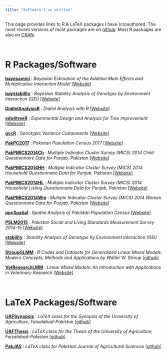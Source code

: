 ```yaml
---
title: "Software I've written"
---
```


This page provides links to R & LaTeX packages I have (co)authored. The most recent versions of most packages are on [github](https://github.com/myaseen208/). Most R packages are also on [CRAN](http://cran.rstudio.com).

&nbsp;

# R Packages/Software

[**bayesammi**](https://cran.r-project.org/web/packages/bayesammi/index.html) :  *Bayesian Estimation of the Additive Main Effects and Multiplicative Interaction Model* [[Website](https://myaseen208.github.io/bayesammi)]


[**baystability**](https://cran.r-project.org/web/packages/baystability/index.html) :  *Bayesian Stability Analysis of Genotype by Environment Interaction (GEI)* [[Website](https://myaseen208.github.io/baystability)]


[**DiallelAnalysisR**](https://cran.r-project.org/web/packages/DiallelAnalysisR/index.html) :  *Diallel Analysis with R* [[Website](https://myaseen208.github.io/DiallelAnalysisR)]


[**eda4treeR**](https://cran.r-project.org/web/packages/eda4treeR/index.html) :  *Experimental Design and Analysis for Tree Improvement* [[Website](https://myaseen208.github.io/eda4treeR)]


[**gvcR**](https://cran.r-project.org/web/packages/gvcR/index.html) :  *Genotypic Variance Components* [[Website](https://myaseen208.github.io/gvcR)]



[**PakPC2017**](https://cran.r-project.org/web/packages/PakPC2017/index.html) :  *Pakistan Population Census 2017* [[Website](https://myaseen208.github.io/PakPC2017)]


[**PakPMICS2014Ch**](https://cran.r-project.org/web/packages/PakPMICS2014Ch/index.html) :  *Multiple Indicator Cluster Survey (MICS) 2014 Child Questionnaire Data for Punjab, Pakistan* [[Website](https://myaseen208.github.io/PakPMICS2014Ch)]


[**PakPMICS2014HH**](https://cran.r-project.org/web/packages/PakPMICS2014HH/index.html) :  *Multiple Indicator Cluster Survey (MICS) 2014 Household Questionnaire Data for Punjab, Pakistan* [[Website](https://myaseen208.github.io/PakPMICS2014HH)]


[**PakPMICS2014HL**](https://cran.r-project.org/web/packages/PakPMICS2014HL/index.html) :  *Multiple Indicator Cluster Survey (MICS) 2014 Household Listing Questionnaire Data for Punjab, Pakistan* [[Website](https://myaseen208.github.io/PakPMICS2014HL)]


[**PakPMICS2014Wm**](https://cran.r-project.org/web/packages/PakPMICS2014Wm/index.html) :  *Multiple Indicator Cluster Survey (MICS) 2014 Women Questionnaire Data for Punjab, Pakistan* [[Website](https://myaseen208.github.io/PakPMICS2014Wm)]


[**ppcSpatial**](https://cran.r-project.org/web/packages/ppcSpatial/index.html) :  *Spatial Analysis of Pakistan Population Census* [[Website](https://myaseen208.github.io/ppcSpatial)]



[**PSLM2015**](https://cran.r-project.org/web/packages/PSLM2015/index.html) :  *Pakistan Social and Living Standards Measurement Survey 2014-15* [[Website](https://myaseen208.github.io/PSLM2015)]



[**stability**](https://cran.r-project.org/web/packages/stability/index.html) :  *Stability Analysis of Genotype by Environment Interaction (GEI)* [[Website](https://myaseen208.github.io/stability)]


[**StroupGLMM**](https://cran.r-project.org/web/packages/StroupGLMM/index.html) :  *R Codes and Datasets for Generalized Linear Mixed Models: Modern Concepts, Methods and Applications by Walter W. Stroup* [[github](https://myaseen208.github.io/StroupGLMM)]


[**VetResearchLMM**](https://cran.r-project.org/web/packages/VetResearchLMM/index.html) :  *Linear Mixed Models: An Introduction with Applications in Veterinary Research* [[Website](https://myaseen208.github.io/VetResearchLMM)]


&nbsp;

# LaTeX Packages/Software

[**UAFSynopsis**](https://github.com/myaseen208/UAFSynopsis) :  *LaTeX class for the Synopsis of the University of Agriculture, Faisalabad-Pakistan* [[github](https://github.com/myaseen208/UAFSynopsis)]


[**UAFThesis**](https://github.com/myaseen208/UAFThesis) :  *LaTeX class for the Thesis of the University of Agriculture, Faisalabad-Pakistan* [[github](https://github.com/myaseen208/UAFThesis)]



[**PakJAS**](https://github.com/myaseen208/PakJAS) :  *LaTeX class for Pakistan Journal of Agricultural Sciences* [[github](https://github.com/myaseen208/PakJAS)]
